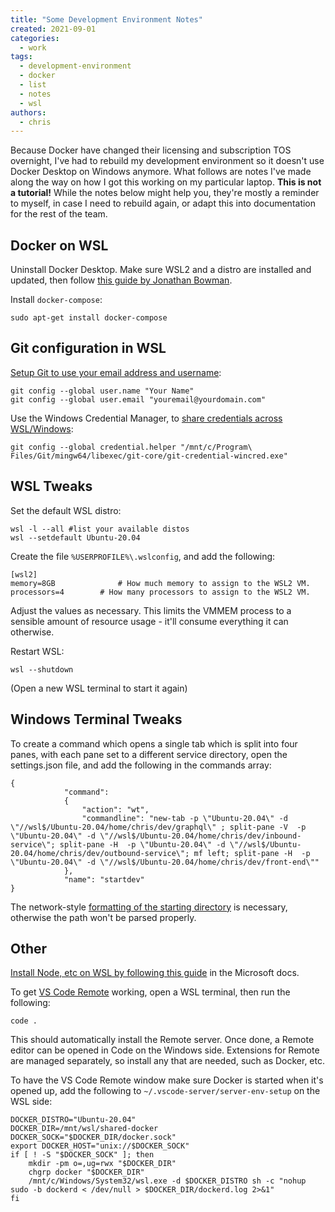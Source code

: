 ```yaml
---
title: "Some Development Environment Notes"
created: 2021-09-01
categories: 
  - work
tags: 
  - development-environment
  - docker
  - list
  - notes
  - wsl
authors: 
  - chris
---
```


Because Docker have changed their licensing and subscription TOS overnight, I've had to rebuild my development environment so it doesn't use Docker Desktop on Windows anymore. What follows are notes I've made along the way on how I got this working on my particular laptop. **This is not a tutorial!** While the notes below might help you, they're mostly a reminder to myself, in case I need to rebuild again, or adapt this into documentation for the rest of the team.

## Docker on WSL

Uninstall Docker Desktop. Make sure WSL2 and a distro are installed and updated, then follow [this guide by Jonathan Bowman](https://dev.to/bowmanjd/install-docker-on-windows-wsl-without-docker-desktop-34m9).

Install `docker-compose`:

```
sudo apt-get install docker-compose
```

## Git configuration in WSL

[Setup Git to use your email address and username](https://linuxize.com/post/how-to-configure-git-username-and-email/):

```
git config --global user.name "Your Name"
git config --global user.email "youremail@yourdomain.com"
```

Use the Windows Credential Manager, to [share credentials across WSL/Windows](https://code.visualstudio.com/docs/remote/troubleshooting#_sharing-git-credentials-between-windows-and-wsl):

```
git config --global credential.helper "/mnt/c/Program\ Files/Git/mingw64/libexec/git-core/git-credential-wincred.exe"
```

## WSL Tweaks

Set the default WSL distro:

```
wsl -l --all #list your available distos
wsl --setdefault Ubuntu-20.04
```

Create the file `%USERPROFILE%\.wslconfig`, and add the following:

```
[wsl2]
memory=8GB              # How much memory to assign to the WSL2 VM.
processors=4        # How many processors to assign to the WSL2 VM.
```

Adjust the values as necessary. This limits the VMMEM process to a sensible amount of resource usage - it'll consume everything it can otherwise.

Restart WSL:

```
wsl --shutdown
```

(Open a new WSL terminal to start it again)

## Windows Terminal Tweaks

To create a command which opens a single tab which is split into four panes, with each pane set to a different service directory, open the settings.json file, and add the following in the commands array:

```
{
            "command":
            {
                "action": "wt",
                "commandline": "new-tab -p \"Ubuntu-20.04\" -d \"//wsl$/Ubuntu-20.04/home/chris/dev/graphql\" ; split-pane -V  -p \"Ubuntu-20.04\" -d \"//wsl$/Ubuntu-20.04/home/chris/dev/inbound-service\"; split-pane -H  -p \"Ubuntu-20.04\" -d \"//wsl$/Ubuntu-20.04/home/chris/dev/outbound-service\"; mf left; split-pane -H  -p \"Ubuntu-20.04\" -d \"//wsl$/Ubuntu-20.04/home/chris/dev/front-end\""
            },
            "name": "startdev"
}
```

The network-style [formatting of the starting directory](https://goulet.dev/posts/how-to-set-windows-terminal-starting-directory/) is necessary, otherwise the path won't be parsed properly.

## Other

[Install Node, etc on WSL by following this guide](https://docs.microsoft.com/en-us/windows/dev-environment/javascript/nodejs-on-wsl#install-nvm-nodejs-and-npm) in the Microsoft docs.

To get [VS Code Remote](https://code.visualstudio.com/docs/remote/wsl) working, open a WSL terminal, then run the following:

```
code .
```

This should automatically install the Remote server. Once done, a Remote editor can be opened in Code on the Windows side. Extensions for Remote are managed separately, so install any that are needed, such as Docker, etc.

To have the VS Code Remote window make sure Docker is started when it's opened up, add the following to `~/.vscode-server/server-env-setup` on the WSL side:

```
DOCKER_DISTRO="Ubuntu-20.04"
DOCKER_DIR=/mnt/wsl/shared-docker
DOCKER_SOCK="$DOCKER_DIR/docker.sock"
export DOCKER_HOST="unix://$DOCKER_SOCK"
if [ ! -S "$DOCKER_SOCK" ]; then
    mkdir -pm o=,ug=rwx "$DOCKER_DIR"
    chgrp docker "$DOCKER_DIR"
    /mnt/c/Windows/System32/wsl.exe -d $DOCKER_DISTRO sh -c "nohup sudo -b dockerd < /dev/null > $DOCKER_DIR/dockerd.log 2>&1"
fi
```
